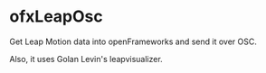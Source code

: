ofxLeapOsc
==========

Get Leap Motion data into openFrameworks and send it over OSC. 

Also, it uses Golan Levin's leapvisualizer.

